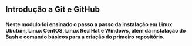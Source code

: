 ## Introdução a Git e GitHub



#### Neste modulo foi ensinado o passo a passo da instalação em Linux Ubutum, Linux CentOS, Linux Red Hat e Windows, além da instalação do Bash e comando básicos para a criação do primeiro repositório.

